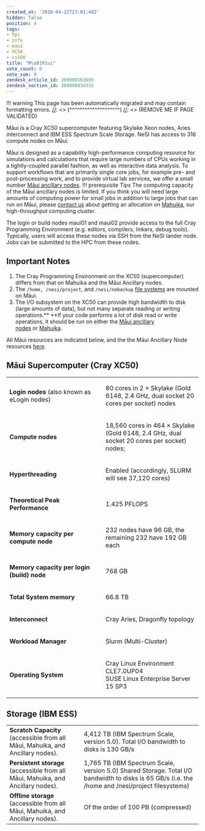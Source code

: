 ```yaml
---
created_at: '2018-04-22T23:01:48Z'
hidden: false
position: 4
tags:
- hpc
- info
- maui
- XC50
- cs500
title: "M\u0101ui"
vote_count: 0
vote_sum: 0
zendesk_article_id: 360000163695
zendesk_section_id: 360000034335
---
```




[//]: <> (REMOVE ME IF PAGE VALIDATED)
[//]: <> (vvvvvvvvvvvvvvvvvvvv)
!!! warning
    This page has been automatically migrated and may contain formatting errors.
[//]: <> (^^^^^^^^^^^^^^^^^^^^)
[//]: <> (REMOVE ME IF PAGE VALIDATED)

Māui is a Cray XC50 supercomputer featuring Skylake Xeon nodes, Aries
interconnect and IBM ESS Spectrum Scale Storage. NeSI has access to 316
compute nodes on Māui.

Māui is designed as a capability high-performance computing resource for
simulations and calculations that require large numbers of CPUs working
in a tightly-coupled parallel fashion, as well as interactive data
analysis. To support workflows that are primarily single core jobs, for
example pre- and post-processing work, and to provide virtual lab
services, we offer a small number [Māui ancillary
nodes](https://support.nesi.org.nz/hc/articles/360000203776).
!!! prerequisite Tips
     The computing capacity of the Māui ancillary nodes is limited. If you
     think you will need large amounts of computing power for small jobs in
     addition to large jobs that can run on Māui, please [contact
     us](https://support.nesi.org.nz/hc/requests/new) about getting an
     allocation on
     [Mahuika](../../Scientific_Computing/The_NeSI_High_Performance_Computers/Mahuika.md),
     our high-throughput computing cluster.

The login or build nodes maui01 and maui02 provide access to the full
Cray Programming Environment (e.g. editors, compilers, linkers, debug
tools). Typically, users will access these nodes via SSH from the NeSI
lander node. Jobs can be submitted to the HPC from these nodes.

## Important Notes

1.  The Cray Programming Environment on the XC50 (supercomputer) differs
    from that on Mahuika and the Māui Ancillary nodes.
2.  The `/home, /nesi/project`, and `/nesi/nobackup` [file
    systems](https://support.nesi.org.nz/hc/articles/360000177256) are
    mounted on Māui.
3.  The I/O subsystem on the XC50 can provide high bandwidth to disk
    (large amounts of data), but not many separate reading or writing
    operations.** **If your code performs a lot of disk read or write
    operations, it should be run on either the [Māui ancillary
    nodes](../../Scientific_Computing/The_NeSI_High_Performance_Computers/Maui_Ancillary.md) or [Mahuika](../../Scientific_Computing/The_NeSI_High_Performance_Computers/Mahuika.md).

All Māui resources are indicated below, and the the Māui Ancillary Node
resources
[here](https://support.nesi.org.nz/knowledge/articles/360000203776/en-gb?brand_id=30406).

## Māui Supercomputer (Cray XC50)

<table>
<colgroup>
<col style="width: 50%" />
<col style="width: 50%" />
</colgroup>
<tbody>
<tr class="odd">
<td width="186"><p><span><strong>Login nodes</strong> (also known as
eLogin nodes)</span></p></td>
<td width="418"><p><span>80 cores in 2 × Skylake (Gold 6148, 2.4 GHz,
dual socket 20 cores per socket) nodes</span></p></td>
</tr>
<tr class="even">
<td width="186"><p><span><strong>Compute nodes</strong></span></p></td>
<td width="418"><p><span>18,560 cores in 464 × Skylake (Gold 6148, 2.4
GHz, dual socket 20 cores per socket) nodes;</span></p></td>
</tr>
<tr class="odd">
<td width="186"><p><span><strong>Hyperthreading</strong></span></p></td>
<td width="418"><p><span>Enabled (accordingly, SLURM will see 37,120
cores)</span></p></td>
</tr>
<tr class="even">
<td width="186"><p><span><strong>Theoretical Peak
Performance</strong></span></p></td>
<td width="418"><p><span>1.425 PFLOPS</span></p></td>
</tr>
<tr class="odd">
<td width="186"><p><span><strong>Memory capacity per compute
node</strong></span></p></td>
<td width="418"><p><span>232 nodes have 96 GB, the remaining 232 have
192 GB each</span></p></td>
</tr>
<tr class="even">
<td width="186"><p><span><strong>Memory capacity per login (build)
node</strong></span></p></td>
<td width="418"><p><span>768 GB</span></p></td>
</tr>
<tr class="odd">
<td width="186"><p><span><strong>Total System
memory</strong></span></p></td>
<td width="418"><p><span>66.8 TB</span></p></td>
</tr>
<tr class="even">
<td width="186"><p><span><strong>Interconnect</strong></span></p></td>
<td width="418"><p><span>Cray Aries, Dragonfly topology</span></p></td>
</tr>
<tr class="odd">
<td width="186"><p><span><strong>Workload
Manager</strong></span></p></td>
<td width="418"><p><span>Slurm (Multi-Cluster)</span></p></td>
</tr>
<tr class="even">
<td width="186"><p><span><strong>Operating
System</strong></span></p></td>
<td width="418"><p><span>Cray Linux Environment CLE7.0UP04<br />
SUSE Linux Enterprise Server 15 SP3<br />
</span></p></td>
</tr>
</tbody>
</table>

## Storage (IBM ESS)

|                                                                                  |                                                                                                                                                   |
|----------------------------------------------------------------------------------|---------------------------------------------------------------------------------------------------------------------------------------------------|
| **Scratch Capacity** (accessible from all Māui, Mahuika, and Ancillary nodes).   | 4,412 TB (IBM Spectrum Scale, version 5.0). Total I/O bandwidth to disks is 130 GB/s                                                              |
| **Persistent storage** (accessible from all Māui, Mahuika, and Ancillary nodes). | 1,765 TB (IBM Spectrum Scale, version 5.0) Shared Storage. Total I/O bandwidth to disks is 65 GB/s (i.e. the /home and /nesi/project filesystems) |
| **Offline storage** (accessible from all Māui, Mahuika, and Ancillary nodes).    | Of the order of 100 PB (compressed)                                                                                                               |

 

 